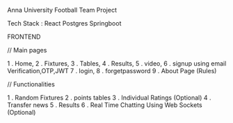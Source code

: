 Anna University Football Team Project


Tech Stack :
React Postgres Springboot



FRONTEND 

// Main pages

1 . Home,
2 . Fixtures,
3 . Tables,
4 . Results,
5 . video,
6 . signup using email Verification,OTP,JWT
7 . login,
8 . forgetpassword
9 . About Page (Rules)


// Functionalities

1 . Random Fixtures
2 . points tables
3 . Individual Ratings (Optional)
4 . Transfer news
5 . Results
6 . Real Time Chatting Using Web Sockets (Optional)

  
